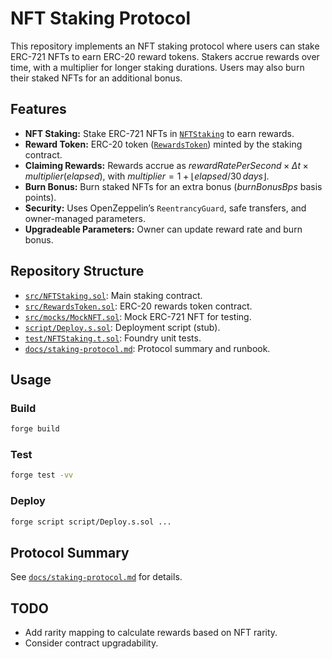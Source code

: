 # NFT Staking Protocol

This repository implements an NFT staking protocol where users can stake ERC-721 NFTs to earn ERC-20 reward tokens. Stakers accrue rewards over time, with a multiplier for longer staking durations. Users may also burn their staked NFTs for an additional bonus.

## Features

- **NFT Staking:** Stake ERC-721 NFTs in [`NFTStaking`](src/NFTStaking.sol) to earn rewards.
- **Reward Token:** ERC-20 token ([`RewardsToken`](src/RewardsToken.sol)) minted by the staking contract.
- **Claiming Rewards:** Rewards accrue as $rewardRatePerSecond \times \Delta t \times multiplier(elapsed)$, with $multiplier = 1 + \lfloor elapsed / 30\,days \rfloor$.
- **Burn Bonus:** Burn staked NFTs for an extra bonus ($burnBonusBps$ basis points).
- **Security:** Uses OpenZeppelin’s `ReentrancyGuard`, safe transfers, and owner-managed parameters.
- **Upgradeable Parameters:** Owner can update reward rate and burn bonus.

## Repository Structure

- [`src/NFTStaking.sol`](src/NFTStaking.sol): Main staking contract.
- [`src/RewardsToken.sol`](src/RewardsToken.sol): ERC-20 rewards token contract.
- [`src/mocks/MockNFT.sol`](src/mocks/MockNFT.sol): Mock ERC-721 NFT for testing.
- [`script/Deploy.s.sol`](script/Deploy.s.sol): Deployment script (stub).
- [`test/NFTStaking.t.sol`](test/NFTStaking.t.sol): Foundry unit tests.
- [`docs/staking-protocol.md`](docs/staking-protocol.md): Protocol summary and runbook.

## Usage

### Build

```sh
forge build
```

### Test

```sh
forge test -vv
```

### Deploy

```sh
forge script script/Deploy.s.sol ...
```

## Protocol Summary

See [`docs/staking-protocol.md`](docs/staking-protocol.md) for details.

## TODO

- Add rarity mapping to calculate rewards based on NFT rarity.
- Consider contract upgradability.